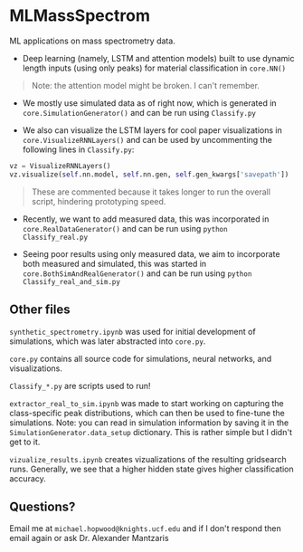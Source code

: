 # MLMassSpectrom
ML applications on mass spectrometry data.

* Deep learning (namely, LSTM and attention models) built to use dynamic length inputs (using only peaks) for material classification in `core.NN()`

> Note: the attention model might be broken. I can't remember.

* We mostly use simulated data as of right now, which is generated in `core.SimulationGenerator()` and can be run using `Classify.py`

* We also can visualize the LSTM layers for cool paper visualizations in `core.VisualizeRNNLayers()` and can be used by uncommenting the following lines in `Classify.py`: 

```py
vz = VisualizeRNNLayers()
vz.visualize(self.nn.model, self.nn.gen, self.gen_kwargs['savepath'])
```

> These are commented because it takes longer to run the overall script, hindering prototyping speed.

* Recently, we want to add measured data, this was incorporated in `core.RealDataGenerator()` and can be run using `python Classify_real.py`

* Seeing poor results using only measured data, we aim to incorporate both measured and simulated, this was started in `core.BothSimAndRealGenerator()` and can be run using `python Classify_real_and_sim.py`


## Other files

`synthetic_spectrometry.ipynb` was used for initial development of simulations, which was later abstracted into `core.py`.

`core.py` contains all source code for simulations, neural networks, and visualizations.

`Classify_*.py` are scripts used to run!

`extractor_real_to_sim.ipynb` was made to start working on capturing the class-specific peak distributions, which can then be used to fine-tune the simulations. Note: you can read in simulation information by saving it in the `SimulationGenerator.data_setup` dictionary. This is rather simple but I didn't get to it.

`vizualize_results.ipynb` creates vizualizations of the resulting gridsearch runs. Generally, we see that a higher hidden state gives higher classification accuracy.


## Questions?

Email me at `michael.hopwood@knights.ucf.edu` and if I don't respond then email again or ask Dr. Alexander Mantzaris
